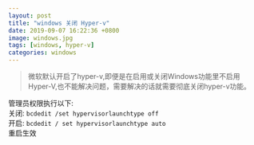 ```yaml
---
layout: post
title: "windows 关闭 Hyper-v"
date: 2019-09-07 16:22:36 +0800
image: windows.jpg
tags: [windows, hyper-v]
categories: windows
---
```


> 微软默认开启了hyper-v,即便是在启用或关闭Windows功能里不启用Hyper-V,也不能解决问题，需要解决的话就需要彻底关闭hyper-v功能。  

管理员权限执行以下:  
关闭: `bcdedit /set hypervisorlaunchtype off`  
开启: `bcdedit / set hypervisorlaunchtype auto`  
重启生效